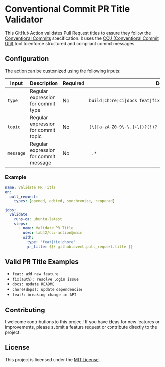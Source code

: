 # Conventional Commit PR Title Validator

This GitHub Action validates Pull Request titles to ensure they follow the [Conventional Commits](https://www.conventionalcommits.org/) specification. It uses the [CCU (Conventional Commit Util)](https://github.com/lab42/ccu) tool to enforce structured and compliant commit messages.

## Configuration

The action can be customized using the following inputs:

| Input    | Description                               | Required | Default                                                           |
|----------|-------------------------------------------|----------|-----------------------------------------------------------------|
| `type`   | Regular expression for commit type        | No       | `build\|chore\|ci\|docs\|feat\|fix\|perf\|refactor\|revert\|style\|test` |
| `topic`  | Regular expression for commit topic       | No       | `(\([a-zA-Z0-9\-\.]+\))?(!)?`                                   |
| `message`| Regular expression for commit message     | No       | ` .*`                                                           |

### Example

```yaml
name: Validate PR Title
on:
  pull_request:
    types: [opened, edited, synchronize, reopened]

jobs:
  validate:
    runs-on: ubuntu-latest
    steps:
      - name: Validate PR Title
        uses: lab42/ccu-action@main
        with:
          type: 'feat|fix|chore'
          pr_title: ${{ github.event.pull_request.title }}
```

## Valid PR Title Examples

- `feat: add new feature`
- `fix(auth): resolve login issue`
- `docs: update README`
- `chore(deps): update dependencies`
- `feat!: breaking change in API`

## Contributing

I welcome contributions to this project! If you have ideas for new features or improvements, please submit a feature request or contribute directly to the project.

## License

This project is licensed under the [MIT License](LICENSE).
